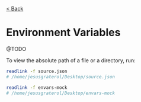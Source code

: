 [< Back](../../README.md)

# Environment Variables

@TODO


To view the absolute path of a file or a directory, run:

```bash
readlink -f source.json 
# /home/jesusgraterol/Desktop/source.json

readlink -f envars-mock
# /home/jesusgraterol/Desktop/envars-mock
```